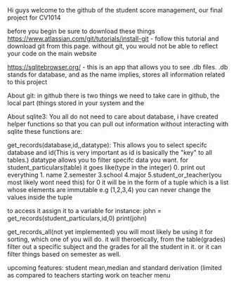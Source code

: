 Hi guys welcome to the github of the student score management, our final project for CV1014

before you begin be sure to download these things
https://www.atlassian.com/git/tutorials/install-git - follow this tutorial and download git from this page. without git, you would not be able to reflect your code on the main website

https://sqlitebrowser.org/ - this is an app that allows you to see .db files. .db stands for database, and as the name implies, stores all information related to this project

About git:
in github there is two things we need to take care in github, the local part (things stored in your system and the 

About sqlite3:
You all do not need to care about database, i have created helper functions so that you can pull out information without interacting with sqlite
these functions are:

get_records(database,id,,datatype): This allows you to select specifc database and id(This is very important as id is basically the "key" to all tables.)
datatype allows you to filter specifc data you want. for student_particulars(table) it goes like(type in the integer) 0. print out everything 1. name  2.semester 3.school 4.major 5.student_or_teacher(you most likely wont need this)
for 0 it will be in the form of a tuple which is a list whose elements are immutable e.g (1,2,3,4) you can never change the values inside the tuple

to access it assign it to a variable for instance:
john = get_records(student_particulars,id,0)
print(john)

get_records_all(not yet implemented) you will most likely be using it for sorting, which one of you will do. it will theroetically, from the table(grades)
filter out a specific subject and the grades for all the student in it. or it can filter things based on semester as well.

upcoming features:
student mean,median and standard derivation (limited as compared to teachers
starting work on teacher menu
